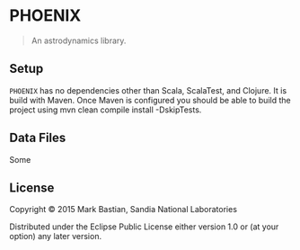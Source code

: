 # PHOENIX
> An astrodynamics library.

## Setup

`PHOENIX` has no dependencies other than Scala, ScalaTest, and Clojure. It is build with Maven. Once Maven is configured
you should be able to build the project using mvn clean compile install -DskipTests.

## Data Files

Some 

## License

Copyright © 2015 Mark Bastian, Sandia National Laboratories

Distributed under the Eclipse Public License either version 1.0 or (at
your option) any later version.